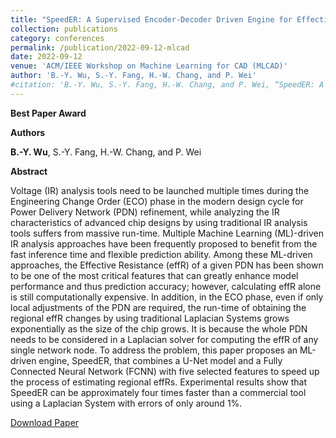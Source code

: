```yaml
---
title: "SpeedER: A Supervised Encoder-Decoder Driven Engine for Effective Resistance Estimation of Power Delivery Networks"
collection: publications
category: conferences
permalink: /publication/2022-09-12-mlcad
date: 2022-09-12
venue: 'ACM/IEEE Workshop on Machine Learning for CAD (MLCAD)'
author: 'B.-Y. Wu, S.-Y. Fang, H.-W. Chang, and P. Wei'
#citation: 'B.-Y. Wu, S.-Y. Fang, H.-W. Chang, and P. Wei, “SpeedER: A Supervised Encoder-Decoder Driven Engine for Effective Resistance Estimation of Power Delivery Networks“, Proc. MLCAD, 2022.'
---
```


**Best Paper Award**

**Authors**

**B.-Y. Wu**, S.-Y. Fang, H.-W. Chang, and P. Wei

**Abstract**

Voltage (IR) analysis tools need to be launched multiple times during the Engineering Change Order (ECO) phase in the modern design cycle for Power Delivery Network (PDN) refinement, while analyzing the IR characteristics of advanced chip designs by using traditional IR analysis tools suffers from massive run-time. Multiple Machine Learning (ML)-driven IR analysis approaches have been frequently proposed to benefit from the fast inference time and flexible prediction ability. Among these ML-driven approaches, the Effective Resistance (effR) of a given PDN has been shown to be one of the most critical features that can greatly enhance model performance and thus prediction accuracy; however, calculating effR alone is still computationally expensive. In addition, in the ECO phase, even if only local adjustments of the PDN are required, the run-time of obtaining the regional effR changes by using traditional Laplacian Systems grows exponentially as the size of the chip grows. It is because the whole PDN needs to be considered in a Laplacian solver for computing the effR of any single network node. To address the problem, this paper proposes an ML-driven engine, SpeedER, that combines a U-Net model and a Fully Connected Neural Network (FCNN) with five selected features to speed up the process of estimating regional effRs. Experimental results show that SpeedER can be approximately four times faster than a commercial tool using a Laplacian System with errors of only around 1%.

[Download Paper](https://dl.acm.org/doi/10.1145/3551901.3556490)